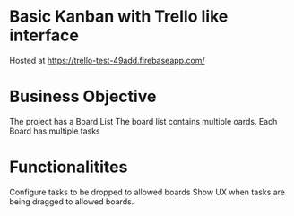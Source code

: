 
# Basic Kanban with Trello like interface
Hosted at https://trello-test-49add.firebaseapp.com/

# Business Objective
The project has a Board List The board list contains multiple oards. Each Board has multiple tasks

# Functionalitites
Configure tasks to be dropped to allowed boards
Show UX when tasks are being dragged to allowed boards.
